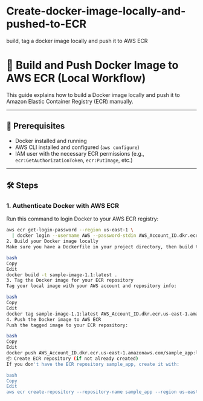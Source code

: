 # Create-docker-image-locally-and-pushed-to-ECR
build, tag a docker image locally and push it to AWS ECR
# 🐳 Build and Push Docker Image to AWS ECR (Local Workflow)

This guide explains how to build a Docker image locally and push it to Amazon Elastic Container Registry (ECR) manually.

---

## 🔧 Prerequisites

- Docker installed and running
- AWS CLI installed and configured (`aws configure`)
- IAM user with the necessary ECR permissions (e.g., `ecr:GetAuthorizationToken`, `ecr:PutImage`, etc.)

---

## 🛠️ Steps

### 1. Authenticate Docker with AWS ECR

Run this command to login Docker to your AWS ECR registry:

```bash
aws ecr get-login-password --region us-east-1 \
  | docker login --username AWS --password-stdin AWS_Account_ID.dkr.ecr.us-east-1.amazonaws.com
2. Build your Docker image locally
Make sure you have a Dockerfile in your project directory, then build the image:

bash
Copy
Edit
docker build -t sample-image-1.1:latest .
3. Tag the Docker image for your ECR repository
Tag your local image with your AWS account and repository info:

bash
Copy
Edit
docker tag sample-image-1.1:latest AWS_Account_ID.dkr.ecr.us-east-1.amazonaws.com/sample_app:latest
4. Push the Docker image to AWS ECR
Push the tagged image to your ECR repository:

bash
Copy
Edit
docker push AWS_Account_ID.dkr.ecr.us-east-1.amazonaws.com/sample_app:latest
📦 Create ECR repository (if not already created)
If you don't have the ECR repository sample_app, create it with:

bash
Copy
Edit
aws ecr create-repository --repository-name sample_app --region us-east-1
